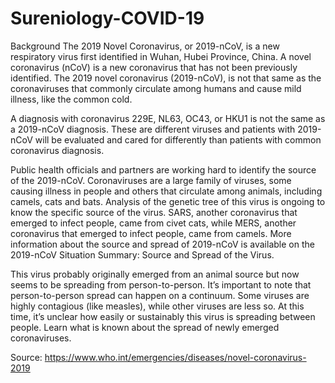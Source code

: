 # Sureniology-COVID-19
Background
The 2019 Novel Coronavirus, or 2019-nCoV, is a new respiratory virus first identified in Wuhan, Hubei Province, China. A novel coronavirus (nCoV) is a new coronavirus that has not been previously identified. The 2019 novel coronavirus (2019-nCoV), is not that same as the coronaviruses that commonly circulate among humans and cause mild illness, like the common cold.

A diagnosis with coronavirus 229E, NL63, OC43, or HKU1 is not the same as a 2019-nCoV diagnosis. These are different viruses and patients with 2019-nCoV will be evaluated and cared for differently than patients with common coronavirus diagnosis.

Public health officials and partners are working hard to identify the source of the 2019-nCoV. Coronaviruses are a large family of viruses, some causing illness in people and others that circulate among animals, including camels, cats and bats. Analysis of the genetic tree of this virus is ongoing to know the specific source of the virus. SARS, another coronavirus that emerged to infect people, came from civet cats, while MERS, another coronavirus that emerged to infect people, came from camels. More information about the source and spread of 2019-nCoV is available on the 2019-nCoV Situation Summary: Source and Spread of the Virus.

This virus probably originally emerged from an animal source but now seems to be spreading from person-to-person. It’s important to note that person-to-person spread can happen on a continuum. Some viruses are highly contagious (like measles), while other viruses are less so. At this time, it’s unclear how easily or sustainably this virus is spreading between people. Learn what is known about the spread of newly emerged coronaviruses.


Source: https://www.who.int/emergencies/diseases/novel-coronavirus-2019
